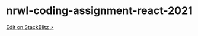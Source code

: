 # nrwl-coding-assignment-react-2021

[Edit on StackBlitz ⚡️](https://stackblitz.com/edit/nrwl-coding-assignment-react-2021)